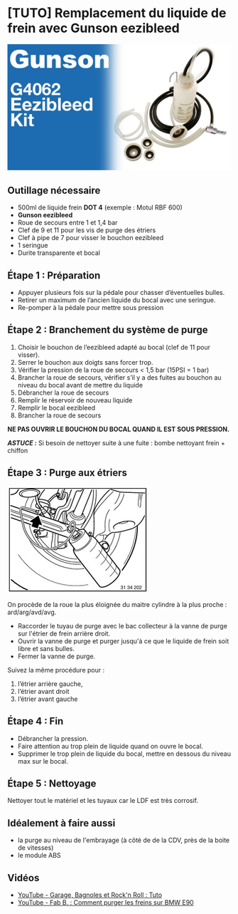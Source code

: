 # [TUTO] Remplacement du liquide de frein avec Gunson eezibleed

![Gunson_eezibleed](../images/tuto_ldf/Gunson_eezibleed.jpg)

## Outillage nécessaire

- 500ml de liquide frein **DOT 4** (exemple : Motul RBF 600)
- **Gunson eezibleed**
- Roue de secours entre 1 et 1,4 bar
- Clef de 9 et 11 pour les vis de purge des étriers
- Clef à pipe de 7 pour visser le bouchon eezibleed
- 1 seringue
- Durite transparente et bocal

## Étape 1 : Préparation

- Appuyer plusieurs fois sur la pédale pour chasser d’éventuelles bulles.
- Retirer un maximum de l’ancien liquide du bocal avec une seringue.
- Re-pomper à la pédale pour mettre sous pression

## Étape 2 : Branchement du système de purge

1. Choisir le bouchon de l’eezibleed adapté au bocal (clef de 11 pour visser).
2. Serrer le bouchon aux doigts sans forcer trop.
3. Vérifier la pression de la roue de secours  < 1,5 bar (15PSI = 1 bar)
4. Brancher la roue de secours, vérifier s’il y a des fuites au bouchon au niveau du bocal avant de mettre du liquide
5. Débrancher la roue de secours
6. Remplir le réservoir de nouveau liquide
7. Remplir le bocal eezibleed
8. Brancher la roue de secours

**NE PAS OUVRIR LE BOUCHON DU BOCAL QUAND IL EST SOUS PRESSION.**

**_ASTUCE :_** Si besoin de nettoyer suite à une fuite : bombe nettoyant frein + chiffon

## Étape 3 : Purge aux étriers

![ldf](../images/tuto_ldf/purge_frein.jpg)

On procède de la roue la plus éloignée du maitre cylindre à la plus proche : ard/arg/avd/avg.

- Raccorder le tuyau de purge avec le bac collecteur à la vanne de purge sur l'étrier de frein arrière droit.
- Ouvrir la vanne de purge et purger jusqu'à ce que le liquide de frein soit libre et sans bulles.
- Fermer la vanne de purge.

Suivez la même procédure pour :

1. l’étrier arrière gauche,
2. l’étrier avant droit
3. l’étrier avant gauche

## Étape 4 : Fin

- Débrancher la pression.
- Faire attention au trop plein de liquide quand on ouvre le bocal.
- Supprimer le trop plein de liquide du bocal, mettre en dessous du niveau max sur le bocal.

## Étape 5 : Nettoyage

Nettoyer tout le matériel et les tuyaux car le LDF est très corrosif.

## Idéalement à faire aussi

- la purge au niveau de l'embrayage (à côté de de la CDV, près de la boite de vitesses)
- le module ABS

## Vidéos

- [YouTube - Garage, Bagnoles et Rock'n Roll : Tuto](https://www.youtube.com/watch?v=HFiUIaEwSnA)
- [YouTube - Fab B. : Comment purger les freins sur BMW E90](https://www.youtube.com/watch?v=D2OzaTVu6_s)
